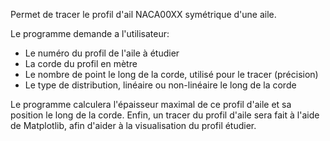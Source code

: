 Permet de tracer le profil d'ail NACA00XX symétrique d'une aile.

Le programme demande a l'utilisateur:
  - Le numéro du profil de l'aile à étudier
  - La corde du profil en mètre
  - Le nombre de point le long de la corde, utilisé pour le tracer (précision)
  - Le type de distribution, linéaire ou non-linéaire le long de la corde

Le programme calculera l'épaisseur maximal de ce profil d'aile et sa position le long de la corde.
Enfin, un tracer du profil d'aile sera fait à l'aide de Matplotlib, afin d'aider à la visualisation du profil étudier.
